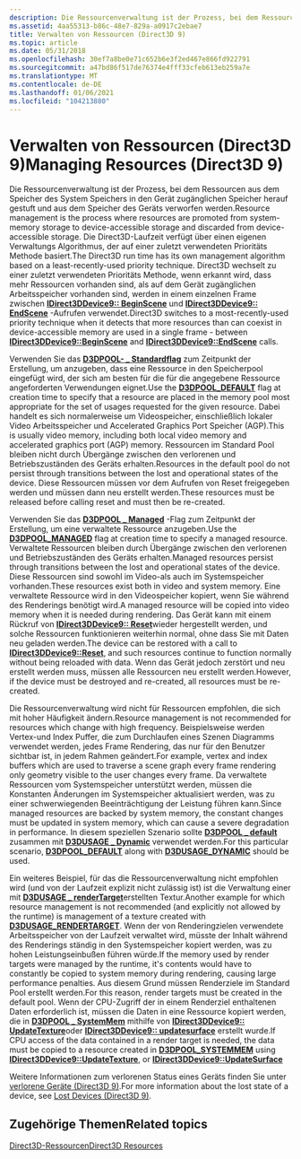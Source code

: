 ```yaml
---
description: Die Ressourcenverwaltung ist der Prozess, bei dem Ressourcen aus dem Speicher des System Speichers in den Gerät zugänglichen Speicher herauf gestuft und aus dem Speicher des Geräts verworfen werden.
ms.assetid: 4aa55313-b86c-48e7-829a-a0917c2ebae7
title: Verwalten von Ressourcen (Direct3D 9)
ms.topic: article
ms.date: 05/31/2018
ms.openlocfilehash: 30ef7a8be0e71c652b6e3f2ed467e866fd922791
ms.sourcegitcommit: a47bd86f517de76374e4fff33cfeb613eb259a7e
ms.translationtype: MT
ms.contentlocale: de-DE
ms.lasthandoff: 01/06/2021
ms.locfileid: "104213880"
---
```

# <a name="managing-resources-direct3d-9"></a><span data-ttu-id="937ff-103">Verwalten von Ressourcen (Direct3D 9)</span><span class="sxs-lookup"><span data-stu-id="937ff-103">Managing Resources (Direct3D 9)</span></span>

<span data-ttu-id="937ff-104">Die Ressourcenverwaltung ist der Prozess, bei dem Ressourcen aus dem Speicher des System Speichers in den Gerät zugänglichen Speicher herauf gestuft und aus dem Speicher des Geräts verworfen werden.</span><span class="sxs-lookup"><span data-stu-id="937ff-104">Resource management is the process where resources are promoted from system-memory storage to device-accessible storage and discarded from device-accessible storage.</span></span> <span data-ttu-id="937ff-105">Die Direct3D-Laufzeit verfügt über einen eigenen Verwaltungs Algorithmus, der auf einer zuletzt verwendeten Prioritäts Methode basiert.</span><span class="sxs-lookup"><span data-stu-id="937ff-105">The Direct3D run time has its own management algorithm based on a least-recently-used priority technique.</span></span> <span data-ttu-id="937ff-106">Direct3D wechselt zu einer zuletzt verwendeten Prioritäts Methode, wenn erkannt wird, dass mehr Ressourcen vorhanden sind, als auf dem Gerät zugänglichen Arbeitsspeicher vorhanden sind, werden in einem einzelnen Frame zwischen [**IDirect3DDevice9:: BeginScene**](/windows/desktop/api) und [**IDirect3DDevice9:: EndScene**](/windows/win32/api/d3d9helper/nf-d3d9helper-idirect3ddevice9-endscene) -Aufrufen verwendet.</span><span class="sxs-lookup"><span data-stu-id="937ff-106">Direct3D switches to a most-recently-used priority technique when it detects that more resources than can coexist in device-accessible memory are used in a single frame - between [**IDirect3DDevice9::BeginScene**](/windows/desktop/api) and [**IDirect3DDevice9::EndScene**](/windows/win32/api/d3d9helper/nf-d3d9helper-idirect3ddevice9-endscene) calls.</span></span>

<span data-ttu-id="937ff-107">Verwenden Sie das [**D3DPOOL- \_ Standardflag**](./d3dpool.md) zum Zeitpunkt der Erstellung, um anzugeben, dass eine Ressource in den Speicherpool eingefügt wird, der sich am besten für die für die angegebene Ressource angeforderten Verwendungen eignet.</span><span class="sxs-lookup"><span data-stu-id="937ff-107">Use the [**D3DPOOL\_DEFAULT**](./d3dpool.md) flag at creation time to specify that a resource are placed in the memory pool most appropriate for the set of usages requested for the given resource.</span></span> <span data-ttu-id="937ff-108">Dabei handelt es sich normalerweise um Videospeicher, einschließlich lokaler Video Arbeitsspeicher und Accelerated Graphics Port Speicher (AGP).</span><span class="sxs-lookup"><span data-stu-id="937ff-108">This is usually video memory, including both local video memory and accelerated graphics port (AGP) memory.</span></span> <span data-ttu-id="937ff-109">Ressourcen im Standard Pool bleiben nicht durch Übergänge zwischen den verlorenen und Betriebszuständen des Geräts erhalten.</span><span class="sxs-lookup"><span data-stu-id="937ff-109">Resources in the default pool do not persist through transitions between the lost and operational states of the device.</span></span> <span data-ttu-id="937ff-110">Diese Ressourcen müssen vor dem Aufrufen von Reset freigegeben werden und müssen dann neu erstellt werden.</span><span class="sxs-lookup"><span data-stu-id="937ff-110">These resources must be released before calling reset and must then be re-created.</span></span>

<span data-ttu-id="937ff-111">Verwenden Sie das [**D3DPOOL \_ Managed**](./d3dpool.md) -Flag zum Zeitpunkt der Erstellung, um eine verwaltete Ressource anzugeben.</span><span class="sxs-lookup"><span data-stu-id="937ff-111">Use the [**D3DPOOL\_MANAGED**](./d3dpool.md) flag at creation time to specify a managed resource.</span></span> <span data-ttu-id="937ff-112">Verwaltete Ressourcen bleiben durch Übergänge zwischen den verlorenen und Betriebszuständen des Geräts erhalten.</span><span class="sxs-lookup"><span data-stu-id="937ff-112">Managed resources persist through transitions between the lost and operational states of the device.</span></span> <span data-ttu-id="937ff-113">Diese Ressourcen sind sowohl im Video-als auch im Systemspeicher vorhanden.</span><span class="sxs-lookup"><span data-stu-id="937ff-113">These resources exist both in video and system memory.</span></span> <span data-ttu-id="937ff-114">Eine verwaltete Ressource wird in den Videospeicher kopiert, wenn Sie während des Renderings benötigt wird.</span><span class="sxs-lookup"><span data-stu-id="937ff-114">A managed resource will be copied into video memory when it is needed during rendering.</span></span> <span data-ttu-id="937ff-115">Das Gerät kann mit einem Rückruf von [**IDirect3DDevice9:: Reset**](/windows/win32/api/d3d9helper/nf-d3d9helper-idirect3ddevice9-reset)wieder hergestellt werden, und solche Ressourcen funktionieren weiterhin normal, ohne dass Sie mit Daten neu geladen werden.</span><span class="sxs-lookup"><span data-stu-id="937ff-115">The device can be restored with a call to [**IDirect3DDevice9::Reset**](/windows/win32/api/d3d9helper/nf-d3d9helper-idirect3ddevice9-reset), and such resources continue to function normally without being reloaded with data.</span></span> <span data-ttu-id="937ff-116">Wenn das Gerät jedoch zerstört und neu erstellt werden muss, müssen alle Ressourcen neu erstellt werden.</span><span class="sxs-lookup"><span data-stu-id="937ff-116">However, if the device must be destroyed and re-created, all resources must be re-created.</span></span>

<span data-ttu-id="937ff-117">Die Ressourcenverwaltung wird nicht für Ressourcen empfohlen, die sich mit hoher Häufigkeit ändern.</span><span class="sxs-lookup"><span data-stu-id="937ff-117">Resource management is not recommended for resources which change with high frequency.</span></span> <span data-ttu-id="937ff-118">Beispielsweise werden Vertex-und Index Puffer, die zum Durchlaufen eines Szenen Diagramms verwendet werden, jedes Frame Rendering, das nur für den Benutzer sichtbar ist, in jedem Rahmen geändert.</span><span class="sxs-lookup"><span data-stu-id="937ff-118">For example, vertex and index buffers which are used to traverse a scene graph every frame rendering only geometry visible to the user changes every frame.</span></span> <span data-ttu-id="937ff-119">Da verwaltete Ressourcen vom Systemspeicher unterstützt werden, müssen die Konstanten Änderungen im Systemspeicher aktualisiert werden, was zu einer schwerwiegenden Beeinträchtigung der Leistung führen kann.</span><span class="sxs-lookup"><span data-stu-id="937ff-119">Since managed resources are backed by system memory, the constant changes must be updated in system memory, which can cause a severe degradation in performance.</span></span> <span data-ttu-id="937ff-120">In diesem speziellen Szenario sollte [**D3DPOOL \_ default**](./d3dpool.md) zusammen mit [**D3DUSAGE \_ Dynamic**](d3dusage.md) verwendet werden.</span><span class="sxs-lookup"><span data-stu-id="937ff-120">For this particular scenario, [**D3DPOOL\_DEFAULT**](./d3dpool.md) along with [**D3DUSAGE\_DYNAMIC**](d3dusage.md) should be used.</span></span>

<span data-ttu-id="937ff-121">Ein weiteres Beispiel, für das die Ressourcenverwaltung nicht empfohlen wird (und von der Laufzeit explizit nicht zulässig ist) ist die Verwaltung einer mit [**D3DUSAGE \_ renderTarget**](d3dusage.md)erstellten Textur.</span><span class="sxs-lookup"><span data-stu-id="937ff-121">Another example for which resource management is not recommended (and explicitly not allowed by the runtime) is management of a texture created with [**D3DUSAGE\_RENDERTARGET**](d3dusage.md).</span></span> <span data-ttu-id="937ff-122">Wenn der von Renderingzielen verwendete Arbeitsspeicher von der Laufzeit verwaltet wird, müsste der Inhalt während des Renderings ständig in den Systemspeicher kopiert werden, was zu hohen Leistungseinbußen führen würde.</span><span class="sxs-lookup"><span data-stu-id="937ff-122">If the memory used by render targets were managed by the runtime, it's contents would have to constantly be copied to system memory during rendering, causing large performance penalties.</span></span> <span data-ttu-id="937ff-123">Aus diesem Grund müssen Renderziele im Standard Pool erstellt werden.</span><span class="sxs-lookup"><span data-stu-id="937ff-123">For this reason, render targets must be created in the default pool.</span></span> <span data-ttu-id="937ff-124">Wenn der CPU-Zugriff der in einem Renderziel enthaltenen Daten erforderlich ist, müssen die Daten in eine Ressource kopiert werden, die in [**D3DPOOL \_ SystemMem**](./d3dpool.md) mithilfe von [**IDirect3DDevice9:: UpdateTexture**](/windows/desktop/api)oder [**IDirect3DDevice9:: updatesurface**](/windows/win32/api/d3d9helper/nf-d3d9helper-idirect3ddevice9-updatesurface) erstellt wurde.</span><span class="sxs-lookup"><span data-stu-id="937ff-124">If CPU access of the data contained in a render target is needed, the data must be copied to a resource created in [**D3DPOOL\_SYSTEMMEM**](./d3dpool.md) using [**IDirect3DDevice9::UpdateTexture**](/windows/desktop/api), or [**IDirect3DDevice9::UpdateSurface**](/windows/win32/api/d3d9helper/nf-d3d9helper-idirect3ddevice9-updatesurface)</span></span>

<span data-ttu-id="937ff-125">Weitere Informationen zum verlorenen Status eines Geräts finden Sie unter [verlorene Geräte (Direct3D 9)](lost-devices.md).</span><span class="sxs-lookup"><span data-stu-id="937ff-125">For more information about the lost state of a device, see [Lost Devices (Direct3D 9)](lost-devices.md).</span></span>

## <a name="related-topics"></a><span data-ttu-id="937ff-126">Zugehörige Themen</span><span class="sxs-lookup"><span data-stu-id="937ff-126">Related topics</span></span>

<dl> <dt>

[<span data-ttu-id="937ff-127">Direct3D-Ressourcen</span><span class="sxs-lookup"><span data-stu-id="937ff-127">Direct3D Resources</span></span>](direct3d-resources.md)
</dt> </dl>

 

 
